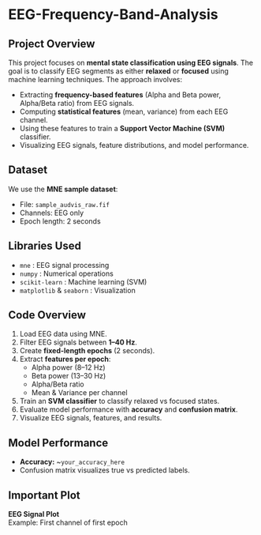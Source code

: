 # EEG-Frequency-Band-Analysis

## **Project Overview**
This project focuses on **mental state classification using EEG signals**. The goal is to classify EEG segments as either **relaxed** or **focused** using machine learning techniques. The approach involves:

- Extracting **frequency-based features** (Alpha and Beta power, Alpha/Beta ratio) from EEG signals.
- Computing **statistical features** (mean, variance) from each EEG channel.
- Using these features to train a **Support Vector Machine (SVM)** classifier.
- Visualizing EEG signals, feature distributions, and model performance.

## **Dataset**
We use the **MNE sample dataset**:
- File: `sample_audvis_raw.fif`
- Channels: EEG only
- Epoch length: 2 seconds

## **Libraries Used**
- `mne` : EEG signal processing
- `numpy` : Numerical operations
- `scikit-learn` : Machine learning (SVM)
- `matplotlib` & `seaborn` : Visualization

## **Code Overview**
1. Load EEG data using MNE.
2. Filter EEG signals between **1–40 Hz**.
3. Create **fixed-length epochs** (2 seconds).
4. Extract **features per epoch**:
   - Alpha power (8–12 Hz)
   - Beta power (13–30 Hz)
   - Alpha/Beta ratio
   - Mean & Variance per channel
5. Train an **SVM classifier** to classify relaxed vs focused states.
6. Evaluate model performance with **accuracy** and **confusion matrix**.
7. Visualize EEG signals, features, and results.

## **Model Performance**
- **Accuracy:** ~`your_accuracy_here`
- Confusion matrix visualizes true vs predicted labels.

## **Important Plot**
 **EEG Signal Plot**  
   Example: First channel of first epoch


